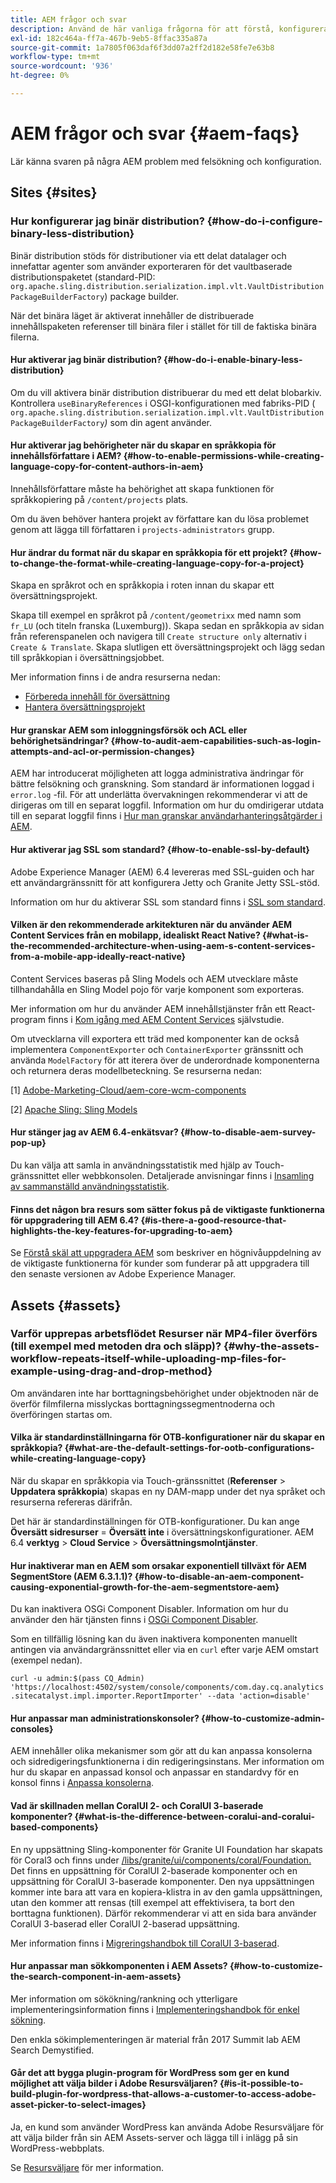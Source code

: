 ```yaml
---
title: AEM frågor och svar
description: Använd de här vanliga frågorna för att förstå, konfigurera och felsöka vanliga arbetsflöden och problem i AEM.
exl-id: 182c464a-ff7a-467b-9eb5-8ffac335a87a
source-git-commit: 1a7805f063daf6f3dd07a2ff2d182e58fe7e63b8
workflow-type: tm+mt
source-wordcount: '936'
ht-degree: 0%

---
```


# AEM frågor och svar {#aem-faqs}

Lär känna svaren på några AEM problem med felsökning och konfiguration.

## Sites {#sites}

### Hur konfigurerar jag binär distribution? {#how-do-i-configure-binary-less-distribution}

Binär distribution stöds för distributioner via ett delat datalager och innefattar agenter som använder exporteraren för det vaultbaserade distributionspaketet (standard-PID: `org.apache.sling.distribution.serialization.impl.vlt.VaultDistributionPackageBuilderFactory`) package builder.

När det binära läget är aktiverat innehåller de distribuerade innehållspaketen referenser till binära filer i stället för till de faktiska binära filerna.

#### Hur aktiverar jag binär distribution? {#how-do-i-enable-binary-less-distribution}

Om du vill aktivera binär distribution distribuerar du med ett delat blobarkiv.
Kontrollera `useBinaryReferences` i OSGI-konfigurationen med fabriks-PID ( `org.apache.sling.distribution.serialization.impl.vlt.VaultDistributionPackageBuilderFactory`*)* som din agent använder.

#### Hur aktiverar jag behörigheter när du skapar en språkkopia för innehållsförfattare i AEM? {#how-to-enable-permissions-while-creating-language-copy-for-content-authors-in-aem}

Innehållsförfattare måste ha behörighet att skapa funktionen för språkkopiering på `/content/projects` plats.

Om du även behöver hantera projekt av författare kan du lösa problemet genom att lägga till författaren i `projects-administrators` grupp.

#### Hur ändrar du format när du skapar en språkkopia för ett projekt? {#how-to-change-the-format-while-creating-language-copy-for-a-project}

Skapa en språkrot och en språkkopia i roten innan du skapar ett översättningsprojekt.

Skapa till exempel en språkrot på `/content/geometrixx` med namn som `fr_LU` (och titeln franska (Luxemburg)). Skapa sedan en språkkopia av sidan från referenspanelen och navigera till `Create structure only` alternativ i `Create & Translate`. Skapa slutligen ett översättningsprojekt och lägg sedan till språkkopian i översättningsjobbet.

Mer information finns i de andra resurserna nedan:

* [Förbereda innehåll för översättning](/help/sites-administering/tc-prep.md)
* [Hantera översättningsprojekt](/help/sites-administering/tc-manage.md)

#### Hur granskar AEM som inloggningsförsök och ACL eller behörighetsändringar? {#how-to-audit-aem-capabilities-such-as-login-attempts-and-acl-or-permission-changes}

AEM har introducerat möjligheten att logga administrativa ändringar för bättre felsökning och granskning. Som standard är informationen loggad i `error.log` -fil. För att underlätta övervakningen rekommenderar vi att de dirigeras om till en separat loggfil.
Information om hur du omdirigerar utdata till en separat loggfil finns i [Hur man granskar användarhanteringsåtgärder i AEM](/help/sites-administering/audit-user-management-operations.md).

#### Hur aktiverar jag SSL som standard? {#how-to-enable-ssl-by-default}

Adobe Experience Manager (AEM) 6.4 levereras med SSL-guiden och har ett användargränssnitt för att konfigurera Jetty och Granite Jetty SSL-stöd.

Information om hur du aktiverar SSL som standard finns i [SSL som standard](/help/sites-administering/ssl-by-default.md).

#### Vilken är den rekommenderade arkitekturen när du använder AEM Content Services från en mobilapp, idealiskt React Native? {#what-is-the-recommended-architecture-when-using-aem-s-content-services-from-a-mobile-app-ideally-react-native}

Content Services baseras på Sling Models och AEM utvecklare måste tillhandahålla en Sling Model pojo för varje komponent som exporteras.

Mer information om hur du använder AEM innehållstjänster från ett React-program finns i [Kom igång med AEM Content Services](https://helpx.adobe.com/experience-manager/kt/sites/using/content-services-tutorial-use.html) självstudie.

Om utvecklarna vill exportera ett träd med komponenter kan de också implementera `ComponentExporter` och `ContainerExporter` gränssnitt och använda `ModelFactory` för att iterera över de underordnade komponenterna och returnera deras modellbeteckning. Se resurserna nedan:

[1] [Adobe-Marketing-Cloud/aem-core-wcm-components](https://github.com/Adobe-Marketing-Cloud/aem-core-wcm-components/blob/master/bundles/core/src/main/java/com/adobe/cq/wcm/core/components/internal/models/v1/PageImpl.java#L245)

[2] [Apache Sling: Sling Models](https://sling.apache.org/documentation/bundles/models.html)

#### Hur stänger jag av AEM 6.4-enkätsvar? {#how-to-disable-aem-survey-pop-up}

Du kan välja att samla in användningsstatistik med hjälp av Touch-gränssnittet eller webbkonsolen. Detaljerade anvisningar finns i [Insamling av sammanställd användningsstatistik](/help/sites-deploying/opt-in-aggregated-usage-statistics.md).

#### Finns det någon bra resurs som sätter fokus på de viktigaste funktionerna för uppgradering till AEM 6.4? {#is-there-a-good-resource-that-highlights-the-key-features-for-upgrading-to-aem}

Se [Förstå skäl att uppgradera AEM](https://helpx.adobe.com/experience-manager/kt/platform-repository/using/upgrade-aem-article-understand.html) som beskriver en högnivåuppdelning av de viktigaste funktionerna för kunder som funderar på att uppgradera till den senaste versionen av Adobe Experience Manager.

## Assets {#assets}

### Varför upprepas arbetsflödet Resurser när MP4-filer överförs (till exempel med metoden dra och släpp)? {#why-the-assets-workflow-repeats-itself-while-uploading-mp-files-for-example-using-drag-and-drop-method}

Om användaren inte har borttagningsbehörighet under objektnoden när de överför filmfilerna misslyckas borttagningssegmentnoderna och överföringen startas om.

#### Vilka är standardinställningarna för OTB-konfigurationer när du skapar en språkkopia? {#what-are-the-default-settings-for-ootb-configurations-while-creating-language-copy}

När du skapar en språkkopia via Touch-gränssnittet (**Referenser** > **Uppdatera språkkopia**) skapas en ny DAM-mapp under det nya språket och resurserna refereras därifrån.

Det här är standardinställningen för OTB-konfigurationer. Du kan ange **Översätt sidresurser** = **Översätt inte** i översättningskonfigurationer.
AEM 6.4 **verktyg** > **Cloud Service** > **Översättningsmolntjänster**.

#### Hur inaktiverar man en AEM som orsakar exponentiell tillväxt för AEM SegmentStore (AEM 6.3.1.1)? {#how-to-disable-an-aem-component-causing-exponential-growth-for-the-aem-segmentstore-aem}

Du kan inaktivera OSGi Component Disabler. Information om hur du använder den här tjänsten finns i [OSGi Component Disabler](https://adobe-consulting-services.github.io/acs-aem-commons/features/osgi-disablers/component-disabler/index.html).

Som en tillfällig lösning kan du även inaktivera komponenten manuellt antingen via användargränssnittet eller via en `curl` efter varje AEM omstart (exempel nedan).

`curl -u admin:$(pass CQ_Admin) 'https://localhost:4502/system/console/components/com.day.cq.analytics.sitecatalyst.impl.importer.ReportImporter' --data 'action=disable'`

#### Hur anpassar man administrationskonsoler? {#how-to-customize-admin-consoles}

AEM innehåller olika mekanismer som gör att du kan anpassa konsolerna och sidredigeringsfunktionerna i din redigeringsinstans. Mer information om hur du skapar en anpassad konsol och anpassar en standardvy för en konsol finns i [Anpassa konsolerna](/help/sites-developing/customizing-consoles-touch.md).

#### Vad är skillnaden mellan CoralUI 2- och CoralUI 3-baserade komponenter? {#what-is-the-difference-between-coralui-and-coralui-based-components}

En ny uppsättning Sling-komponenter för Granite UI Foundation har skapats för Coral3 och finns under [/libs/granite/ui/components/coral/Foundation.](https://helpx.adobe.com/experience-manager/6-5/sites/developing/using/reference-materials/granite-ui/api/jcr_root/libs/granite/ui/components/coral/foundation/server.html) Det finns en uppsättning för CoralUI 2-baserade komponenter och en uppsättning för CoralUI 3-baserade komponenter. Den nya uppsättningen kommer inte bara att vara en kopiera-klistra in av den gamla uppsättningen, utan den kommer att rensas (till exempel att effektivisera, ta bort den borttagna funktionen). Därför rekommenderar vi att en sida bara använder CoralUI 3-baserad eller CoralUI 2-baserad uppsättning.

Mer information finns i [Migreringshandbok till CoralUI 3-baserad](https://helpx.adobe.com/experience-manager/6-5/sites/developing/using/reference-materials/granite-ui/api/jcr_root/libs/granite/ui/components/legacy/coral2/migration.html).

#### Hur anpassar man sökkomponenten i AEM Assets? {#how-to-customize-the-search-component-in-aem-assets}

Mer information om sökökning/rankning och ytterligare implementeringsinformation finns i [Implementeringshandbok för enkel sökning](https://helpx.adobe.com/experience-manager/kt/sites/using/search-tutorial-develop.html).

Den enkla sökimplementeringen är material från 2017 Summit lab AEM Search Demystified.

#### Går det att bygga plugin-program för WordPress som ger en kund möjlighet att välja bilder i Adobe Resursväljaren? {#is-it-possible-to-build-plugin-for-wordpress-that-allows-a-customer-to-access-adobe-asset-picker-to-select-images}

Ja, en kund som använder WordPress kan använda Adobe Resursväljare för att välja bilder från sin AEM Assets-server och lägga till i inlägg på sin WordPress-webbplats.

Se [Resursväljare](../assets/search-assets.md#assetpicker) för mer information.
